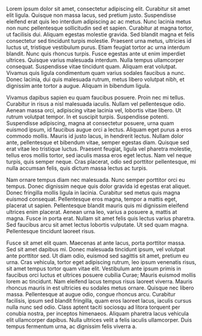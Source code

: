 Lorem ipsum dolor sit amet, consectetur adipiscing elit. Curabitur sit amet elit ligula. Quisque non massa lacus, sed pretium justo. Suspendisse eleifend erat quis leo interdum adipiscing ac ac metus. Nunc lacinia metus non nunc pellentesque sollicitudin sed et sapien. Curabitur at magna tortor, ut facilisis dui. Aliquam egestas molestie gravida. Sed blandit magna et felis consectetur sed tincidunt turpis molestie. Praesent urna metus, ultricies id luctus ut, tristique vestibulum purus. Etiam feugiat tortor ac urna interdum blandit. Nunc quis rhoncus turpis. Fusce egestas ante ut enim imperdiet ultrices. Quisque varius malesuada interdum. Nulla tempus ullamcorper consequat. Suspendisse vitae tincidunt quam. Aliquam erat volutpat. Vivamus quis ligula condimentum quam varius sodales faucibus a nunc. Donec lacinia, dui quis malesuada rutrum, metus libero volutpat nibh, et dignissim ante tortor a augue. Aliquam in bibendum ligula.

Vivamus dapibus sapien eu quam faucibus posuere. Proin nec mi tellus. Curabitur in risus a nisl malesuada iaculis. Nullam vel pellentesque odio. Aenean massa orci, adipiscing vitae lacinia vel, lobortis vitae libero. Ut rutrum volutpat tempor. In et suscipit turpis. Suspendisse potenti. Suspendisse adipiscing, magna at consectetur posuere, urna quam euismod ipsum, id faucibus augue orci a lectus. Aliquam eget purus a eros commodo mollis. Mauris id justo lacus, in hendrerit lectus. Nullam dolor ante, pellentesque et bibendum vitae, semper egestas diam. Quisque sed erat vitae leo tristique luctus. Praesent feugiat, ligula vel pharetra molestie, tellus eros mollis tortor, sed iaculis massa eros eget lectus. Nam vel neque turpis, quis semper neque. Cras placerat, odio sed porttitor pellentesque, mi nulla accumsan felis, quis dictum massa lectus ac turpis.

Nam ornare tempus diam nec malesuada. Nunc semper porttitor orci eu tempus. Donec dignissim neque quis dolor gravida id egestas erat aliquet. Donec fringilla mollis ligula in lacinia. Curabitur sed metus quis magna euismod consequat. Pellentesque eros magna, tempor a mattis eget, placerat ut sapien. Pellentesque blandit mauris quis mi dignissim eleifend ultrices enim placerat. Aenean urna leo, varius a posuere a, mattis at magna. Fusce in porta erat. Nullam sit amet felis quis lectus varius pharetra. Sed faucibus arcu sit amet lectus lobortis vulputate. Ut sed quam magna. Pellentesque tincidunt laoreet risus.

Fusce sit amet elit quam. Maecenas at ante lacus, porta porttitor massa. Sed sit amet dapibus mi. Donec malesuada tincidunt ipsum, vel volutpat ante porttitor sed. Ut diam odio, euismod sed sagittis sit amet, pretium eu urna. Cras vehicula, tortor eget adipiscing rutrum, leo ipsum venenatis risus, sit amet tempus tortor quam vitae elit. Vestibulum ante ipsum primis in faucibus orci luctus et ultrices posuere cubilia Curae; Mauris euismod mollis lorem ac tincidunt. Nam eleifend lacus tempus risus laoreet viverra. Mauris rhoncus mauris in est ultricies eu sodales metus ornare. Quisque nec libero massa. Pellentesque at augue odio, congue rhoncus arcu. Curabitur facilisis, ipsum sed blandit fringilla, quam eros laoreet lacus, iaculis cursus nulla nunc sed odio. Class aptent taciti sociosqu ad litora torquent per conubia nostra, per inceptos himenaeos. Aliquam pharetra lacus vehicula elit ullamcorper dapibus. Nulla ultrices velit a felis iaculis ullamcorper. Duis tempus fermentum urna, ac dignissim felis viverra a.